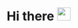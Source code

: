 # Hi there <img width="30px" src="https://media.tenor.com/images/3b388fe03da271d2674faf85eb7c3fcd/tenor.gif" />


